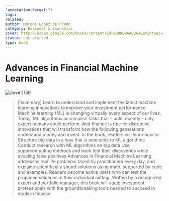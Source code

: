 ```yaml
---
"annotation-target:": 
tags: 
related: 
author: Marcos Lopez de Prado
category: Business & Economics
cover: http://books.google.com/books/content?id=oU9KDwAAQBAJ&printsec=frontcover&img=1&zoom=1&edge=curl&source=gbs_api
status: not-started
type: book
---
```


# Advances in Financial Machine Learning
![cover|150](http://books.google.com/books/content?id=oU9KDwAAQBAJ&printsec=frontcover&img=1&zoom=1&edge=curl&source=gbs_api)



> [!summary]
> Learn to understand and implement the latest machine learning innovations to improve your investment performance Machine learning (ML) is changing virtually every aspect of our lives. Today, ML algorithms accomplish tasks that – until recently – only expert humans could perform. And finance is ripe for disruptive innovations that will transform how the following generations understand money and invest. In the book, readers will learn how to: Structure big data in a way that is amenable to ML algorithms Conduct research with ML algorithms on big data Use supercomputing methods and back test their discoveries while avoiding false positives Advances in Financial Machine Learning addresses real life problems faced by practitioners every day, and explains scientifically sound solutions using math, supported by code and examples. Readers become active users who can test the proposed solutions in their individual setting. Written by a recognized expert and portfolio manager, this book will equip investment professionals with the groundbreaking tools needed to succeed in modern finance.